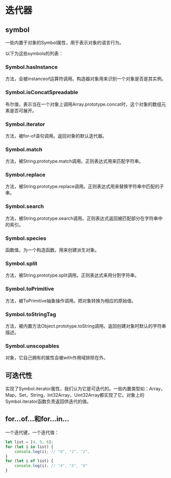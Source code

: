 # 迭代器

## symbol
一些内置于对象的Symbol属性，用于表示对象的语言行为。

以下为这些symbols的列表：

### Symbol.hasInstance

方法，会被instanceof运算符调用。构造器对象用来识别一个对象是否是其实例。

### Symbol.isConcatSpreadable

布尔值，表示当在一个对象上调用Array.prototype.concat时，这个对象的数组元素是否可展开。

### Symbol.iterator

方法，被for-of语句调用。返回对象的默认迭代器。

### Symbol.match

方法，被String.prototype.match调用。正则表达式用来匹配字符串。

### Symbol.replace

方法，被String.prototype.replace调用。正则表达式用来替换字符串中匹配的子串。

### Symbol.search

方法，被String.prototype.search调用。正则表达式返回被匹配部分在字符串中的索引。

### Symbol.species

函数值，为一个构造函数。用来创建派生对象。

### Symbol.split

方法，被String.prototype.split调用。正则表达式来用分割字符串。

### Symbol.toPrimitive

方法，被ToPrimitive抽象操作调用。把对象转换为相应的原始值。

### Symbol.toStringTag

方法，被内置方法Object.prototype.toString调用。返回创建对象时默认的字符串描述。

### Symbol.unscopables

对象，它自己拥有的属性会被with作用域排除在外。

## 可迭代性

实现了Symbol.iterator属性，我们认为它是可迭代的。一些内置类型如：Array，Map，Set，String，Int32Array，Uint32Array都实现了它。对象上的Symbol.iterator函数负责返回供迭代的值。

## for...of...和for...in...

一个迭代键，一个迭代值：

```javascript
let list = [4, 5, 6];
for (let i in list) {
    console.log(i); // "0", "1", "2",
}
for (let i of list) {
    console.log(i); // "4", "5", "6"
}
```
